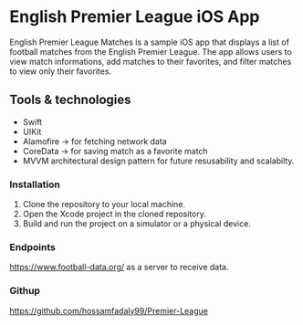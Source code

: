 # English Premier League iOS App

English Premier League Matches is a sample iOS app that displays a list of football matches from the English Premier League. The app allows users to view match informations, add matches to their favorites, and filter matches to view only their favorites.



## Tools & technologies

- Swift
- UIKit
- Alamofire -> for fetching network data
- CoreData -> for saving match as a favorite match
- MVVM architectural design pattern for future resusability and scalabilty.

### Installation

1. Clone the repository to your local machine.
2. Open the Xcode project in the cloned repository.
3. Build and run the project on a simulator or a physical device.

### Endpoints

https://www.football-data.org/ as a server to receive data.

### Githup

https://github.com/hossamfadaly99/Premier-League
